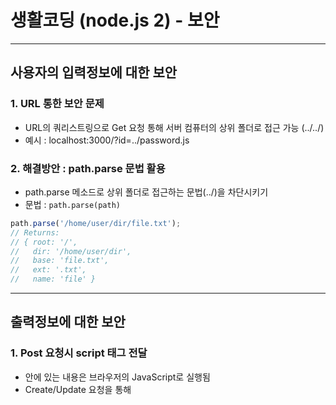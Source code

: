 # 생활코딩 (node.js 2) - 보안

***

## 사용자의 입력정보에 대한 보안

### 1. URL 통한 보안 문제
- URL의 쿼리스트링으로 Get 요청 통해 서버 컴퓨터의 상위 폴더로 접근 가능 (../../)
- 예시 : localhost:3000/?id=../password.js

### 2. 해결방안 : path.parse 문법 활용
- path.parse 메소드로 상위 폴더로 접근하는 문법(../)을 차단시키기
- 문법 : ```path.parse(path)```
```js
path.parse('/home/user/dir/file.txt');
// Returns:
// { root: '/',
//   dir: '/home/user/dir',
//   base: 'file.txt',
//   ext: '.txt',
//   name: 'file' }
```

***

## 출력정보에 대한 보안

### 1. Post 요청시 script 태그 전달
- <script></script> 안에 있는 내용은 브라우저의 JavaScript로 실행됨
- Create/Update 요청을 통해 <script>를 전달하여, 서버에 JavaScript 코드를 심을 수 있음

### 2. 해결방안 : HTML Entities
- 파일 내용의 '<', '>'를 HTML 문법이 아닌 문자열로 해석하게 하기 (Script 태그 비활성화)
- HTML Charater Entities 활용하여 파일 내용을 수정하기
  - < : &lt;
  - > : &gt;

### 3. 해결방안 : sanitize-html 모듈 사용
- 기능 : HTML의 태그를 비활성화 시킴
- script 태그는 태그 사이의 내용도 브라우저에 표시되지 않고, 다른 태그는 내용만 표시됨
- 링크 : https://www.npmjs.com/package/sanitize-html

- 문법
  - 설치 : ```npm install -S sanitize-html```
  - 모듈 불러오기 : ```const sanitizeHtml = require('sanitize-html');```
  - 사용 : ```const clean = sanitizeHtml(dirty);```  (```const dirty = 'some really tacky HTML';```)

- 특정 HTML 태그를 허용하는 문법
```js
// Allow only a super restricted set of tags and attributes
const clean = sanitizeHtml(dirty, {
  allowedTags: [ 'h1', 'br', 'em', 'strong', 'a' ],
  allowedAttributes: {
    'a': [ 'href' ]
  },
  allowedIframeHostnames: ['www.youtube.com']
```

***

## 생활코딩의 코드 공유 (보안 부분 수정)
```js
var http = require('http');
var fs = require('fs');
var url = require('url');
var qs = require('querystring');
var template = require('./lib/template.js');
var path = require('path');                     // path 모듈 불러오기
var sanitizeHtml = require('sanitize-html');    // sanitize모듈 불러오기
 
var app = http.createServer(function(request,response){
    var _url = request.url;
    var queryData = url.parse(_url, true).query;
    var pathname = url.parse(_url, true).pathname;
    if(pathname === '/'){
      if(queryData.id === undefined){
        fs.readdir('./data', function(error, filelist){
          var title = 'Welcome';
          var description = 'Hello, Node.js';
          var list = template.list(filelist);
          var html = template.HTML(title, list,
            `<h2>${title}</h2>${description}`,
            `<a href="/create">create</a>`
          );
          response.writeHead(200);
          response.end(html);
        });
      } else {
        fs.readdir('./data', function(error, filelist){
          var filteredId = path.parse(queryData.id).base;            // path 파싱 처리
          fs.readFile(`data/${filteredId}`, 'utf8', function(err, description){
            var title = queryData.id;
            var sanitizedTitle = sanitizeHtml(title);                // sanitize 처리
            var sanitizedDescription = sanitizeHtml(description, {   // sanitize 처리
              allowedTags:['h1']
            });
            var list = template.list(filelist);
            var html = template.HTML(sanitizedTitle, list,           // sanitize 처리
              `<h2>${sanitizedTitle}</h2>${sanitizedDescription}`,   
              ` <a href="/create">create</a>
                <a href="/update?id=${sanitizedTitle}">update</a>
                <form action="delete_process" method="post">
                  <input type="hidden" name="id" value="${sanitizedTitle}">
                  <input type="submit" value="delete">
                </form>`
            );
            response.writeHead(200);
            response.end(html);
          });
        });
      }
    } else if(pathname === '/create'){
      fs.readdir('./data', function(error, filelist){
        var title = 'WEB - create';
        var list = template.list(filelist);
        var html = template.HTML(title, list, `
          <form action="/create_process" method="post">
            <p><input type="text" name="title" placeholder="title"></p>
            <p>
              <textarea name="description" placeholder="description"></textarea>
            </p>
            <p>
              <input type="submit">
            </p>
          </form>
        `, '');
        response.writeHead(200);
        response.end(html);
      });
    } else if(pathname === '/create_process'){
      var body = '';
      request.on('data', function(data){
          body = body + data;
      });
      request.on('end', function(){
          var post = qs.parse(body);
          var title = post.title;
          var description = post.description;
          fs.writeFile(`data/${title}`, description, 'utf8', function(err){
            response.writeHead(302, {Location: `/?id=${title}`});
            response.end();
          })
      });
    } else if(pathname === '/update'){
      fs.readdir('./data', function(error, filelist){
        var filteredId = path.parse(queryData.id).base;       // path 파싱 처리      
        fs.readFile(`data/${filteredId}`, 'utf8', function(err, description){
          var title = queryData.id;
          var list = template.list(filelist);
          var html = template.HTML(title, list,
            `
            <form action="/update_process" method="post">
              <input type="hidden" name="id" value="${title}">
              <p><input type="text" name="title" placeholder="title" value="${title}"></p>
              <p>
                <textarea name="description" placeholder="description">${description}</textarea>
              </p>
              <p>
                <input type="submit">
              </p>
            </form>
            `,
            `<a href="/create">create</a> <a href="/update?id=${title}">update</a>`
          );
          response.writeHead(200);
          response.end(html);
        });
      });
    } else if(pathname === '/update_process'){
      var body = '';
      request.on('data', function(data){
          body = body + data;
      });
      request.on('end', function(){
          var post = qs.parse(body);
          var id = post.id;
          var title = post.title;
          var description = post.description;
          fs.rename(`data/${id}`, `data/${title}`, function(error){
            fs.writeFile(`data/${title}`, description, 'utf8', function(err){
              response.writeHead(302, {Location: `/?id=${title}`});
              response.end();
            })
          });
      });
    } else if(pathname === '/delete_process'){
      var body = '';
      request.on('data', function(data){
          body = body + data;
      });
      request.on('end', function(){
          var post = qs.parse(body);
          var id = post.id;
          var filteredId = path.parse(id).base;              // path 파싱 처리
          fs.unlink(`data/${filteredId}`, function(error){
            response.writeHead(302, {Location: `/`});
            response.end();
          })
      });
    } else {
      response.writeHead(404);
      response.end('Not found');
    }
});
app.listen(3000);
```
